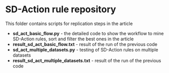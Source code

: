 # SD-Action rule repository

This folder contains scripts for replication steps in the article

- **sd_act_basic_flow.py** - the detailed code to show the workflow to mine SD-Action rules, sort and filter the best ones in the article
- **result_sd_act_basic_flow.txt** - result of the run of the previous code
- **sd_act_multiple_datasets.py** - testing of SD-Action rules on multiple datasets
- **result_sd_act_multiple_datasets.txt** - result of the run of the previous code

